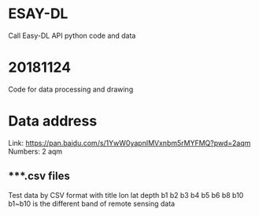 # ESAY-DL
Call Easy-DL API python code and data
# 20181124
Code for data processing and drawing
# Data address
Link: https://pan.baidu.com/s/1YwW0yapnIMVxnbm5rMYFMQ?pwd=2aqm Numbers: 2 aqm
## ***.csv files
Test data by CSV format with title lon lat depth b1 b2 b3 b4 b5 b6 b8 b10     
b1~b10 is the different band of remote sensing data
